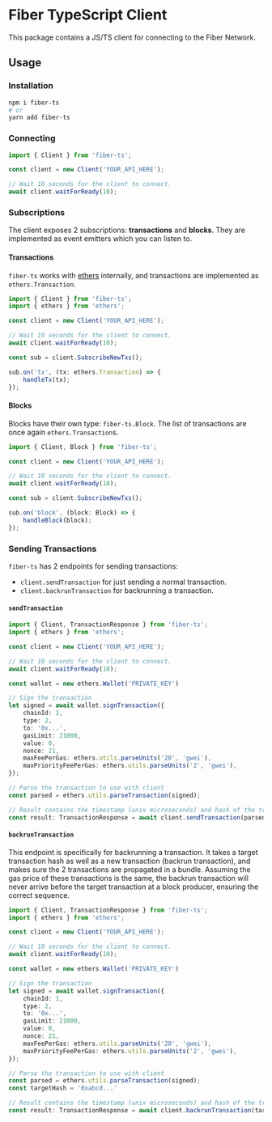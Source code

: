 # Fiber TypeScript Client
This package contains a JS/TS client for connecting to the Fiber Network.

## Usage
### Installation
```bash
npm i fiber-ts
# or 
yarn add fiber-ts
```
### Connecting
```ts
import { Client } from 'fiber-ts';

const client = new Client('YOUR_API_HERE');

// Wait 10 seconds for the client to connect.
await client.waitForReady(10);
```

### Subscriptions
The client exposes 2 subscriptions: **transactions** and **blocks**.
They are implemented as event emitters which you can listen to.
#### Transactions
`fiber-ts` works with [ethers](https://docs.ethers.io/v5/) internally, and transactions are implemented as
`ethers.Transaction`.
```ts
import { Client } from 'fiber-ts';
import { ethers } from 'ethers';

const client = new Client('YOUR_API_HERE');

// Wait 10 seconds for the client to connect.
await client.waitForReady(10);

const sub = client.SubscribeNewTxs();

sub.on('tx', (tx: ethers.Transaction) => {
    handleTx(tx);
});
```

#### Blocks
Blocks have their own type: `fiber-ts.Block`. The list of transactions are once again `ethers.Transaction`s.

```ts
import { Client, Block } from 'fiber-ts';

const client = new Client('YOUR_API_HERE');

// Wait 10 seconds for the client to connect.
await client.waitForReady(10);

const sub = client.SubscribeNewTxs();

sub.on('block', (block: Block) => {
    handleBlock(block);
});
```

### Sending Transactions
`fiber-ts` has 2 endpoints for sending transactions:
* `client.sendTransaction` for just sending a normal transaction.
* `client.backrunTransaction` for backrunning a transaction.

#### `sendTransaction`
```ts
import { Client, TransactionResponse } from 'fiber-ts';
import { ethers } from 'ethers';

const client = new Client('YOUR_API_HERE');

// Wait 10 seconds for the client to connect.
await client.waitForReady(10);

const wallet = new ethers.Wallet('PRIVATE_KEY')

// Sign the transaction
let signed = await wallet.signTransaction({
    chainId: 1,
    type: 2,
    to: '0x...',
    gasLimit: 21000,
    value: 0,
    nonce: 21,
    maxFeePerGas: ethers.utils.parseUnits('20', 'gwei'),
    maxPriorityFeePerGas: ethers.utils.parseUnits('2', 'gwei'),
});

// Parse the transaction to use with client
const parsed = ethers.utils.parseTransaction(signed);

// Result contains the timestamp (unix microseconds) and hash of the transaction
const result: TransactionResponse = await client.sendTransaction(parsed);
```
#### `backrunTransaction`
This endpoint is specifically for backrunning a transaction. It takes a target transaction
hash as well as a new transaction (backrun transaction), and makes sure the 2 transactions are propagated
in a bundle. Assuming the gas price of these transactions is the same, the backrun transaction will never
arrive before the target transaction at a block producer, ensuring the correct sequence.

```ts
import { Client, TransactionResponse } from 'fiber-ts';
import { ethers } from 'ethers';

const client = new Client('YOUR_API_HERE');

// Wait 10 seconds for the client to connect.
await client.waitForReady(10);

const wallet = new ethers.Wallet('PRIVATE_KEY')

// Sign the transaction
let signed = await wallet.signTransaction({
    chainId: 1,
    type: 2,
    to: '0x...',
    gasLimit: 21000,
    value: 0,
    nonce: 21,
    maxFeePerGas: ethers.utils.parseUnits('20', 'gwei'),
    maxPriorityFeePerGas: ethers.utils.parseUnits('2', 'gwei'),
});

// Parse the transaction to use with client
const parsed = ethers.utils.parseTransaction(signed);
const targetHash = '0xabcd...'

// Result contains the timestamp (unix microseconds) and hash of the transaction
const result: TransactionResponse = await client.backrunTransaction(targetHash, parsed);
```